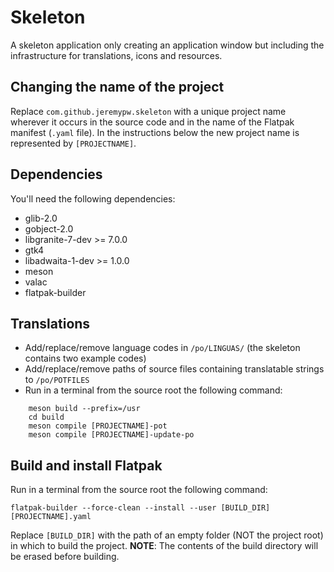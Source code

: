 # Skeleton

A skeleton application only creating an application window but including the infrastructure for translations, icons and resources.

## Changing the name of the project
Replace `com.github.jeremypw.skeleton` with a unique project name wherever it occurs in the source code and in the name of the Flatpak manifest (`.yaml` file). In the instructions below the new project name is represented by `[PROJECTNAME]`.

## Dependencies
You'll need the following dependencies:
* glib-2.0
* gobject-2.0
* libgranite-7-dev >= 7.0.0
* gtk4
* libadwaita-1-dev >= 1.0.0
* meson
* valac
* flatpak-builder

## Translations
* Add/replace/remove language codes in `/po/LINGUAS/`  (the skeleton contains two example codes)
* Add/replace/remove paths of source files containing translatable strings to `/po/POTFILES`
* Run in a terminal from the source root the following command:
```
    meson build --prefix=/usr
    cd build
    meson compile [PROJECTNAME]-pot
    meson compile [PROJECTNAME]-update-po
```

## Build and install Flatpak
Run in a terminal from the source root the following command: 

 `flatpak-builder --force-clean --install --user [BUILD_DIR] [PROJECTNAME].yaml`
 
Replace `[BUILD_DIR]` with the path of an empty folder (NOT the project root) in which to build the project. 
**NOTE**: The contents of the build directory will be erased before building.


